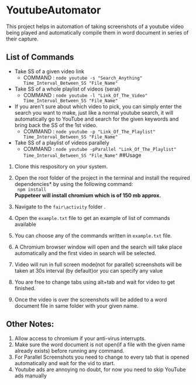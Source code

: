 # YoutubeAutomator
This project helps in automation of taking screenshots of a youtube video being played and automatically compile them in word document in series of their capture.<br />
## List of Commands<br />
* Take SS of  a given video link 
  * COMMAND : `node youtube -s "Search_Anything" Time_Interval_Between_SS "File_Name"`
* Take SS of a whole playlist of videos (seral)
  * COMMAND : `node youtube -l "Link_Of_The_Video" Time_Interval_Between_SS "File_Name"` 
* If you aren't sure about which video to pick, you can simply enter the search you want to make, just like a normal youtube search, it will automatically go to YouTube and search for the given keywords and bring back the SS of the 1st video. 
  * COMMAND : `node youtube -p "Link_Of_The_Playlist" Time_Interval_Between_SS "File_Name"`
* Take SS of  a playlist of videos parallely 
  * COMMAND : `node youtube -pParallel "Link_Of_The_Playlist" Time_Interval_Between_SS "File_Name"`
##Usage<br />
1. Clone this respository on your system.<br />
2. Open the root folder of the project in the terminal and install the required dependencies* by using the following command:<br />
                             ` npm install` <br />
  **Puppeteer will install chromium which is of 150 mb approx.** <br />

3. Navigate to the `fair\activity` folder .<br />
4. Open the ` example.txt ` file to get an example of list of commands available <br />
5. You can choose any of the commands written in `example.txt` file.<br />
6. A Chromium browser window will open and the search will take place automatically and the first video in search will be selected.<br />
7. Video will run in full screen mode(not for parallel) screenshots will be taken at 30s interval (by default)or you can specify any value<br />
8. You are free to change tabs using alt+tab and wait for video to get finished.<br />
9. Once the video is over the screenshots will be added to a word document file in same folder with your given name.

## Other Notes: <br />
1) Allow access to chromium if your anti-virus interrupts.<br />
2) Make sure the word document is not open(if a file with the  given name already exists) before running any command.
3) For Parallel Screenshots you need to change to every tab that is opened automatically and wait for the vid to start.
4) Youtube ads are annoying no doubt, for now you need to skip YouTube ads manually
